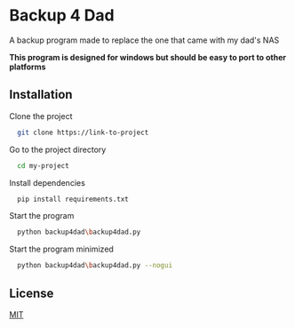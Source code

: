 
# Backup 4 Dad

A backup program made to replace the one that came with my dad's NAS

**This program is designed for windows but should be easy to port to other platforms**


## Installation

Clone the project

```bash
  git clone https://link-to-project
```

Go to the project directory

```bash
  cd my-project
```

Install dependencies

```bash
  pip install requirements.txt
```

Start the program

```bash
  python backup4dad\backup4dad.py
```

Start the program minimized

```bash
  python backup4dad\backup4dad.py --nogui
```


## License

[MIT](https://choosealicense.com/licenses/mit/)

